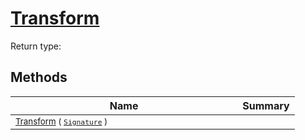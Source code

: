 # [Transform](./HSCPThinning-100663662.md)


Return type:
## Methods

| Name | Summary | 
| --- | --- | 
| <sub>[Transform](./HSCPThinning-100663662.md) ( [`Signature`](./../../Signature.md) )</sub><img width=200/>| <sub></sub>| <br>


